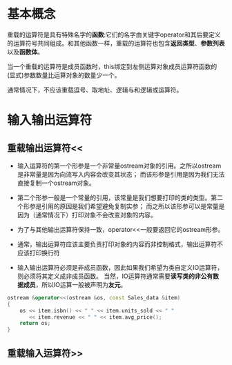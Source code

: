 # 基本概念
重载的运算符是具有特殊名字的**函数**:它们的名字由关键字operator和其后要定义的运算符号共同组成。和其他函数一样，重载的运算符也包含**返回类型**、**参数列表**以及**函数体**。

当一个重载的运算符是成员函数时，this绑定到左侧运算对象成员运算符函数的(显式)参数数量比运算对象的数量少一个。

通常情况下，不应该重载逗号、取地址、逻辑与和逻辑或运算符。

# 输入输出运算符
## 重载输出运算符<<

- 输入运算符的第一个形参是一个非常量ostream对象的引用。之所以ostream是非常量是因为向流写入内容会改变其状态；
    而该形参是引用是因为我们无法直接复制一个ostream对象。

- 第二个形参一般是一个常量的引用，该常量是我们想要打印的类的类型。第二个形参是引用的原因是我们希望避免复制实参；
    而之所以该形参可以是常量是因为（通常情况下）打印对象不会改变对象的内容。
- 为了与其他输出运算符保持一致，operator<<一般要返回它的ostream形参。

- 通常，输出运算符应该主要负责打印对象的内容而非控制格式，输出运算符不应该打印换行符

- 输入输出运算符必须是非成员函数，因此如果我们希望为类自定义IO运算符，则必须将其定义成非成员函数。
    当然，IO运算符通常需要**读写类的非公有数据成员**，所以IO运算一般被声明为**友元**。

```c++
ostream &operator<<(ostream &os, const Sales_data &item)
{
    os << item.isbn() << " " << item.units_sold << " "
       << item.revenue << " " << item.avg_price();
    return os;  
}
```

## 重载输入运算符>>